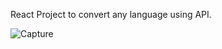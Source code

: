 React Project to convert any language using API.

![Capture](https://github.com/SunilKandpal007/react-lang-translate-api/assets/45088791/f3cfbad0-979c-4fe4-86e3-13567656a734)
